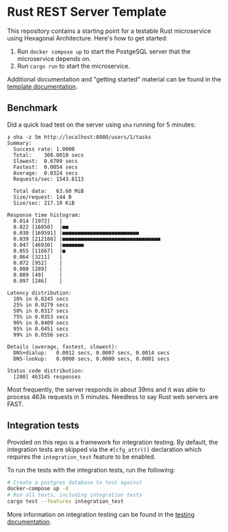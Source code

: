 # Rust REST Server Template

This repository contains a starting point for a testable Rust microservice using Hexagonal Architecture. Here's how to get started:

1. Run `docker compose up` to start the PostgeSQL server that the microservice depends on.
2. Run `cargo run` to start the microservice.

Additional documentation and "getting started" material can be found in the [template documentation](./doc/README).

## Benchmark

Did a quick load test on the server using `oha` running for 5 minutes:

```
❯ oha -z 5m http://localhost:8080/users/1/tasks
Summary:
  Success rate:	1.0000
  Total:	300.0010 secs
  Slowest:	0.6709 secs
  Fastest:	0.0054 secs
  Average:	0.0324 secs
  Requests/sec:	1543.8113

  Total data:	63.60 MiB
  Size/request:	144 B
  Size/sec:	217.10 KiB

Response time histogram:
  0.014 [1972]   |
  0.022 [16050]  |■■
  0.030 [169591] |■■■■■■■■■■■■■■■■■■■■■■■■■
  0.039 [212188] |■■■■■■■■■■■■■■■■■■■■■■■■■■■■■■■■
  0.047 [46930]  |■■■■■■■
  0.055 [11667]  |■
  0.064 [3211]   |
  0.072 [952]    |
  0.080 [289]    |
  0.089 [49]     |
  0.097 [246]    |

Latency distribution:
  10% in 0.0245 secs
  25% in 0.0279 secs
  50% in 0.0317 secs
  75% in 0.0353 secs
  90% in 0.0409 secs
  95% in 0.0451 secs
  99% in 0.0556 secs

Details (average, fastest, slowest):
  DNS+dialup:	0.0012 secs, 0.0007 secs, 0.0014 secs
  DNS-lookup:	0.0000 secs, 0.0000 secs, 0.0001 secs

Status code distribution:
  [200] 463145 responses
```

Most frequently, the server responds in about 39ms and it was able to process 463k requests in 5 minutes. Needless to say Rust web servers are FAST.

## Integration tests

Provided on this repo is a framework for integration testing. By default, the integration tests are skipped via the `#[cfg_attr()]` declaration which requires the `integration_test` feature to be enabled.

To run the tests with the integration tests, run the following:

```bash
# Create a postgres database to test against
docker-compose up -d
# Run all tests, including integration tests
cargo test --features integration_test
```

More information on integration testing can be found in the [testing documentation](./doc/testing.md#writing-integration-tests).
